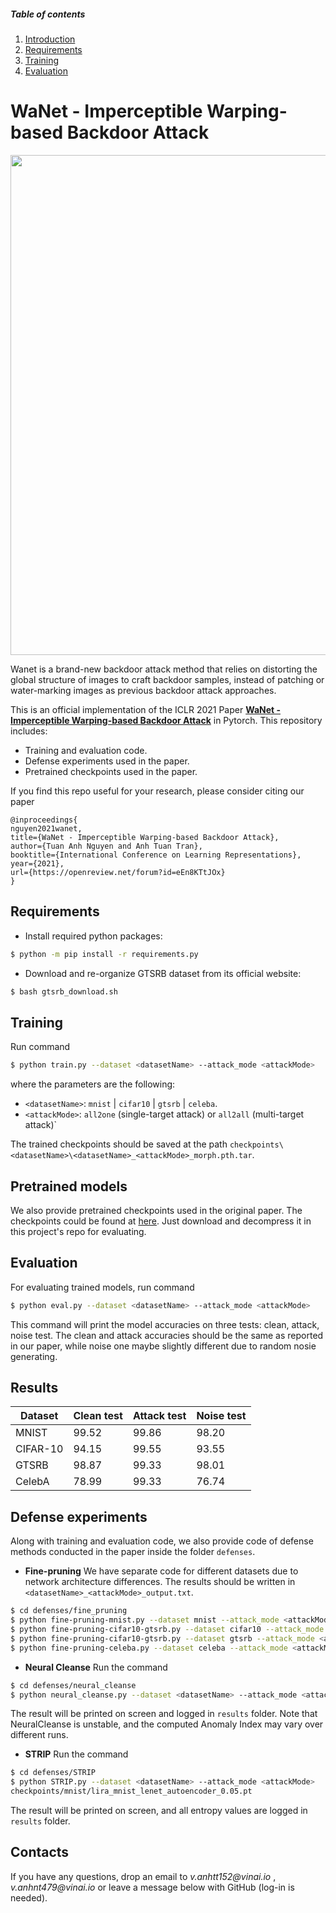 ##### Table of contents
1. [Introduction](#Wanet-Imperceptible-Warping-based-Backdoor-Attack)
2. [Requirements](#Requirements)
3. [Training](#Training)
4. [Evaluation](#Evaluation)


# WaNet - Imperceptible Warping-based Backdoor Attack 

<img src="Teaser.png" width="800px"/>

Wanet is a brand-new backdoor attack method that relies on distorting the global structure of images to craft backdoor samples, instead of patching or water-marking images as previous backdoor attack approaches. 

This is an official implementation of the ICLR 2021 Paper **[WaNet - Imperceptible Warping-based Backdoor Attack](https://openreview.net/forum?id=eEn8KTtJOx)** in Pytorch. This repository includes:
- Training and evaluation code.
- Defense experiments used in the paper.
- Pretrained checkpoints used in the paper. 

If you find this repo useful for your research, please consider citing our paper
```
@inproceedings{
nguyen2021wanet,
title={WaNet - Imperceptible Warping-based Backdoor Attack},
author={Tuan Anh Nguyen and Anh Tuan Tran},
booktitle={International Conference on Learning Representations},
year={2021},
url={https://openreview.net/forum?id=eEn8KTtJOx}
}
```

## Requirements
- Install required python packages:
```bash
$ python -m pip install -r requirements.py
```

- Download and re-organize GTSRB dataset from its official website:
```bash
$ bash gtsrb_download.sh
```

## Training
Run command 
```bash
$ python train.py --dataset <datasetName> --attack_mode <attackMode>
```
where the parameters are the following:
- `<datasetName>`: `mnist` | `cifar10` | `gtsrb` | `celeba`.
- `<attackMode>`: `all2one` (single-target attack) or `all2all` (multi-target attack)`

The trained checkpoints should be saved at the path `checkpoints\<datasetName>\<datasetName>_<attackMode>_morph.pth.tar`.

## Pretrained models
We also provide pretrained checkpoints used in the original paper. The checkpoints could be found at [here](https://public.vinai.io/checkpoints_revised.zip). Just download and decompress it in this project's repo for evaluating. 

## Evaluation 
For evaluating trained models, run command
```bash
$ python eval.py --dataset <datasetName> --attack_mode <attackMode>
```

This command will print the model accuracies on three tests: clean, attack, noise test. The clean and attack accuracies should be the same as reported in our paper, while noise one maybe slightly different due to random nosie generating. 

## Results
| Dataset         | Clean test  | Attack test | Noise test         |
|-----------------|-------------|-------------|--------------------|
| MNIST           | 99.52       | 99.86       | 98.20              |
| CIFAR-10        | 94.15       | 99.55       | 93.55              |
| GTSRB           | 98.87       | 99.33       | 98.01              |
| CelebA          | 78.99       | 99.33       | 76.74              |           

## Defense experiments
Along with training and evaluation code, we also provide code of defense methods conducted in the paper inside the folder `defenses`.

* **Fine-pruning**
We have separate code for different datasets due to network architecture differences. The results should be written in `<datasetName>_<attackMode>_output.txt`.

```bash
$ cd defenses/fine_pruning
$ python fine-pruning-mnist.py --dataset mnist --attack_mode <attackMode> 
$ python fine-pruning-cifar10-gtsrb.py --dataset cifar10 --attack_mode <attackMode> 
$ python fine-pruning-cifar10-gtsrb.py --dataset gtsrb --attack_mode <attackMode> 
$ python fine-pruning-celeba.py --dataset celeba --attack_mode <attackMode> 
```
* **Neural Cleanse**
Run the command 
```bash
$ cd defenses/neural_cleanse
$ python neural_cleanse.py --dataset <datasetName> --attack_mode <attackMode>
```
The result will be printed on screen and logged in `results` folder. Note that NeuralCleanse is unstable, and the computed Anomaly Index may vary over different runs.

* **STRIP**
Run the command
```bash
$ cd defenses/STRIP
$ python STRIP.py --dataset <datasetName> --attack_mode <attackMode>
checkpoints/mnist/lira_mnist_lenet_autoencoder_0.05.pt
```
The result will be printed on screen, and all entropy values are logged in `results` folder.

## Contacts

If you have any questions, drop an email to _v.anhtt152@vinai.io_ , _v.anhnt479@vinai.io_  or leave a message below with GitHub (log-in is needed).